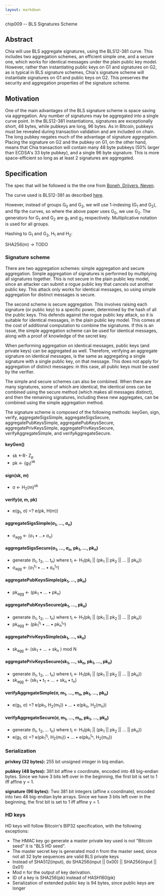 ```yaml
---
layout: markdown
---
```

chip009 -- BLS Signatures Scheme

## Abstract

Chia will use BLS aggregate signatures, using the BLS12-381 curve. This includes two aggregation schemes, an efficient simple one, and a secure one, which works for identical messages under the plain public key model. However, rather than instantiating public keys on G1 and signatures on G2, as is typical in BLS signature schemes, Chia's signature scheme will instantiate signatures on G1 and public keys on G2. This preserves the security and aggregation properties of the signature scheme.

## Motivation

One of the main advantages of the BLS signature scheme is space saving via aggregation. Any number of signatures may be aggregated into a single curve point. In the BLS12-381 instantiations, signatures are exceptionally short, 48 bytes, while pubkeys are long, 96 bytes. As in Bitcoin, pubkeys must be revealed during transaction validation and are included on chain. The long pubkey negates much of the advantage of signature aggregation. Placing the signature on G2 and the pubkey on G1, on the other hand, means that Chia transaction will contain many 48 byte pubkeys (50% larger than ECDSA's 33 byte pubkey), and a single 96 byte signature. This is more space-efficient so long as at least 2 signatures are aggregated.

## Specification

The spec that will be followed is the the one from [Boneh, Drijvers, Neven](https://crypto.stanford.edu/~dabo/pubs/papers/BLSmultisig.html).


The curve used is BLS12-381 as described [here](https://github.com/ebfull/pairing/tree/master/src/bls12_381).

However, instead of groups G<sub>0</sub> and G<sub>2</sub>, we will use 1-indexing (G<sub>1</sub> and G<sub>2</sub>), and flip
the curves, so where the above paper uses G<sub>0</sub>, we use G<sub>2</sub>. The generators for G<sub>1</sub> and G<sub>2</sub>
are g<sub>1</sub> and g<sub>2</sub> respectively. Multiplicative notation is used for all groups.

Hashing to G<sub>1</sub> and G<sub>2</sub>, H<sub>1</sub> and H<sub>2</sub>:

SHA256(m) -> TODO

### Signature scheme
There are two aggregation schemes: simple aggregation and secure aggregation.
Simple aggregation of signatures is performed by multiplying all signatures together.
This is not secure in the plain public key model, since an attacker can submit a rogue public
key that cancels out another public key. This attack only works for identical messages,
so using simple aggregation for distinct messages is secure.


The second scheme is secure aggregation. This involves raising each signature (or public key) to
a specific power, determined by the hash of all the public keys. This defends against the rogue
public key attack, so it is suitable for identical messages, in the plain public key model.
This comes at the cost of additional computation to combine the signatures. If this is an issue,
the simple aggregation scheme can be used for identical messages, along with a proof of knowledge
of the secret key.

When performing aggregation on identical messages, public keys (and private keys) can
be aggregated as well. Therefore, verifying an aggregate signature on identical messages, is the
same as aggregating a single signature with a single public key, on that message. This does not apply
for aggregation of distinct messages: in this case, all public keys must be used by the verifier.

The simple and secure schemes can also be combined. When there are many signatures, some of which are identical, the identical ones can be combined using the secure method (which makes all messages distinct), and then the remaining signatures, including these new aggregates, can be combined using the simple aggregation method.

The signature scheme is composed of the following methods: keyGen, sign, verify, aggregateSigsSimple, aggregateSigsSecure, aggregatePubKeysSimple, aggregatePubKeysSecure, aggregatePrivKeysSimple, aggregatePrivKeysSecure, verifyAggregateSimple, and verifyAggregateSecure.

#### keyGen()
* sk <-R- Z<sub>p</sub>
* pk <- (g<sub>1</sub>)<sup>sk</sup>

#### sign(sk, m)
* σ <- H<sub>2</sub>(m)<sup>sk</sup>

#### verify(σ, m, pk)

* e(g<sub>1</sub>, σ) =? e(pk, H(m))

#### aggregateSigsSimple(σ<sub>1</sub>, ..., σ<sub>n</sub>)

* σ<sub>agg</sub> <- (σ<sub>1</sub> • ...• σ<sub>n</sub>)
#### aggregateSigsSecure(σ<sub>1</sub>, ..., σ<sub>n</sub>, pk<sub>1</sub>, ..., pk<sub>n</sub>)

* generate
(t<sub>1</sub>, t<sub>2</sub>, ... t<sub>n</sub>)
where t<sub>i</sub> <- H<sub>1</sub>(pk<sub>i</sub> || (pk<sub>1</sub> || pk<sub>2</sub> || ... || pk<sub>n</sub>))
* σ<sub>agg</sub> <- (σ<sub>1</sub><sup>t<sub>1</sub></sup> • ... • σ<sub>n</sub><sup>t<sub>n</sub></sup>)

#### aggregatePubKeysSimple(pk<sub>1</sub>, ..., pk<sub>n</sub>)
* pk<sub>agg</sub> <- (pk<sub>1</sub> • ... • pk<sub>n</sub>)

#### aggregatePubKeysSecure(pk<sub>1</sub>, ..., pk<sub>n</sub>)
* generate
(t<sub>1</sub>, t<sub>2</sub>, ... t<sub>n</sub>)
where t<sub>i</sub> <- H<sub>1</sub>(pk<sub>i</sub> || (pk<sub>1</sub> || pk<sub>2</sub> || ... || pk<sub>n</sub>))
* pk<sub>agg</sub> <- (pk<sub>1</sub><sup>t<sub>1</sub></sup> • ... • pk<sub>n</sub><sup>t<sub>n</sub></sup>)

#### aggregatePrivKeysSimple(sk<sub>1</sub>, ..., sk<sub>n</sub>)
* sk<sub>agg</sub> <- (sk<sub>1</sub> + ... +  sk<sub>n</sub> ) mod N

#### aggregatePrivKeysSecure(sk<sub>1</sub>, ..., sk<sub>n</sub>, pk<sub>1</sub>, ..., pk<sub>n</sub>)
* generate (t<sub>1</sub>, t<sub>2</sub>, ... t<sub>n</sub>)
where t<sub>i</sub> <- H<sub>1</sub>(pk<sub>i</sub> || (pk<sub>1</sub> || pk<sub>2</sub> || ... || pk<sub>n</sub>))
* sk<sub>agg</sub> <- (sk<sub>1</sub> • t<sub>1</sub> + ... + sk<sub>n</sub> • t<sub>n</sub>)

#### verifyAggregateSimple(σ, m<sub>1</sub>, ..., m<sub>n</sub>, pk<sub>1</sub>, ..., pk<sub>n</sub>)

* e(g<sub>1</sub>, σ) =? e(pk<sub>1</sub>, H<sub>2</sub>(m<sub>1</sub>)) • ... • e(pk<sub>n</sub>, H<sub>2</sub>(m<sub>n</sub>))

#### verifyAggregateSecure(σ, m<sub>1</sub>, ..., m<sub>n</sub>, pk<sub>1</sub>, ..., pk<sub>n</sub>)

* generate (t<sub>1</sub>, t<sub>2</sub>, ... t<sub>n</sub>)
where t<sub>i</sub> <- H<sub>1</sub>(pk<sub>i</sub> || (pk<sub>1</sub> || pk<sub>2</sub> || ... || pk<sub>n</sub>))
* e(g<sub>1</sub>, σ) =? e(pk<sub>1</sub><sup>t<sub>1</sub></sup>, H<sub>2</sub>(m<sub>1</sub>)) • ... • e(pk<sub>n</sub><sup>t<sub>n</sub></sup>, H<sub>2</sub>(m<sub>n</sub>))

### Serialization
**privkey (32 bytes):** 255 bit unsigned integer in big endian.

**pubkey (48 bytes):** 381 bit affine x coordinate, encoded into 48 big-endian bytes. Since we have 3 bits left over in the beginning, the first bit is set to 1 iff affine y = 1.

**signature (96 bytes):** Two 381 bit integers (affine x coordinate), encoded into two 48 big-endian byte arrays. Since we have 3 bits left over in the beginning, the first bit is set to 1 iff affine y = 1.



### HD keys
HD keys will follow Bitcoin's BIP32 specification, with the following exceptions:
* The HMAC key go generate a master private key used is not "Bitcoin seed" it is "BLS HD seed".
* The master secret key is generated mod n from the master seed,
since not all 32 byte sequences are valid BLS private keys
* Instead of SHA512(input), do SHA256(input || 0x00) ||
SHA256(input || 0x01)
* Mod n for the output of key derivation.
* ID of a key is SHA256(pk) instead of HASH160(pk)
* Serialization of extended public key is 94 bytes, since public keys are longer